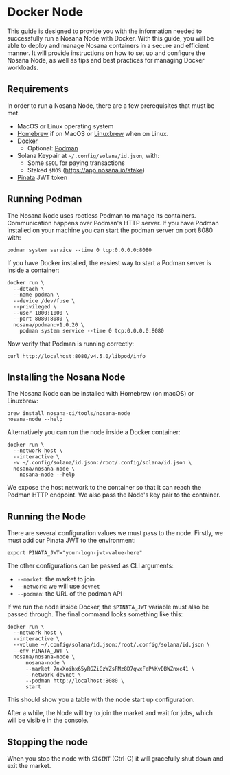 # Docker Node

This guide is designed to provide you with the information needed to successfully run a Nosana Node with Docker. With this guide, you will be able to deploy and manage Nosana containers in a secure and efficient manner. It will provide instructions on how to set up and configure the Nosana Node, as well as tips and best practices for managing Docker workloads.

## Requirements

In order to run a Nosana Node, there are a few prerequisites that must be met.

- MacOS or Linux operating system
- [Homebrew](https://brew.sh/) if on MacOS or [Linuxbrew](https://docs.brew.sh/Homebrew-on-Linux) when on Linux.
- [Docker](https://www.docker.com/)
  - Optional: [Podman](https://podman.io/)
- Solana Keypair at `~/.config/solana/id.json`, with:
  - Some `$SOL` for paying transactions
  - Staked `$NOS` (https://app.nosana.io/stake)
- [Pinata](https://www.pinata.cloud/) JWT token

## Running Podman

The Nosana Node uses rootless Podman to manage its containers. Communication happens over Podman's HTTP server. If you have Podman installed on your machine you can start the podman server on port 8080 with:

```shell
podman system service --time 0 tcp:0.0.0.0:8080
```

If you have Docker installed, the easiest way to start a Podman server is inside a container:

```shell
docker run \
  --detach \
  --name podman \
  --device /dev/fuse \
  --privileged \
  --user 1000:1000 \
  --port 8080:8080 \
  nosana/podman:v1.0.20 \
    podman system service --time 0 tcp:0.0.0.0:8080
```

Now verify that Podman is running correctly:

```shell
curl http://localhost:8080/v4.5.0/libpod/info
```

## Installing the Nosana Node

The Nosana Node can be installed with Homebrew (on macOS) or Linuxbrew:

```shell
brew install nosana-ci/tools/nosana-node
nosana-node --help
```

Alternatively you can run the node inside a Docker container:

```shell
docker run \
  --network host \
  --interactive \
  -v ~/.config/solana/id.json:/root/.config/solana/id.json \
  nosana/nosana-node \
    nosana-node --help
```

We expose the host network to the container so that it can reach the Podman HTTP endpoint. We also pass the Node's key pair to the container.

## Running the Node

There are several configuration values we must pass to the node. Firstly, we must add our Pinata JWT to the environment:

```shell
export PINATA_JWT="your-logn-jwt-value-here"
```

The other configurations can be passed as CLI arguments:

- `--market`: the market to join
- `--network`: we will use `devnet`
- `--podman`: the URL of the podman API

If we run the node inside Docker, the `$PINATA_JWT` variable must also be passed through. The final command looks something like this:

```shell
docker run \
  --network host \
  --interactive \
  --volume ~/.config/solana/id.json:/root/.config/solana/id.json \
  --env PINATA_JWT \
  nosana/nosana-node \
      nosana-node \
      --market 7nxXoihx65yRGZiGzWZsFMz8D7qwxFePNKvDBWZnxc41 \
      --network devnet \
      --podman http://localhost:8080 \
      start
```

This should show you a table with the node start up configuration.

After a while, the Node will try to join the market and wait for jobs, which will be visible in the console.

## Stopping the node

When you stop the node with `SIGINT` (Ctrl-C) it will gracefully shut down and exit the market.
